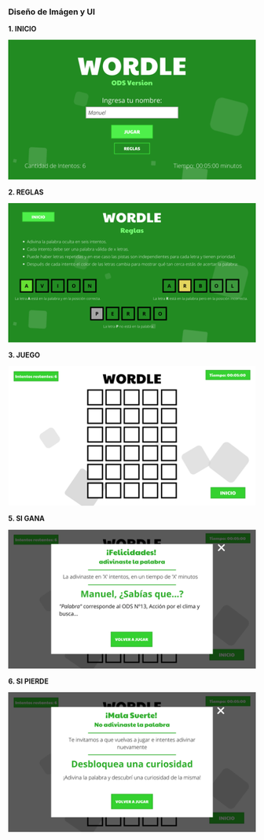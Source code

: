 ### Diseño de Imágen y UI

**1. INICIO**

![image](1.png)

**2. REGLAS**

![image](2.png)

**3. JUEGO**

![image](3.png)

**5. SI GANA**

![image](4.png)

**6. SI PIERDE**

![image](5.png)
